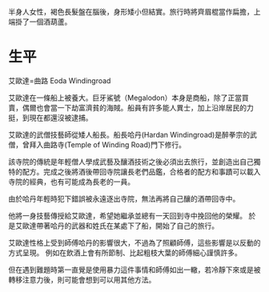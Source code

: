 <!-- TITLE: 艾歐達 -->
<!-- SUBTITLE: 『我的酒裡面不需要不天然的東西！』 -->

半身人女性，褐色長髮盤在腦後，身形矮小但結實。旅行時將齊眉棍當作扁擔，上端掛了一個酒葫蘆。
# 生平
艾歐達=曲路 Eoda Windingroad

艾歐達在一條船上被養大。巨牙鯊號（Megalodon）本身是商船，除了正當買賣，偶爾也會當一下劫富濟貧的海賊。船員有許多能人異士，加上沿岸居民的力挺，到現在都還沒被逮捕。

艾歐達的武僧技藝師從矮人船長。船長哈丹(Hardan Windingroad)是醉拳宗的武僧，曾拜入曲路寺(Temple of Winding Road)門下修行。

該寺院的傳統是年輕僧人學成武藝及釀酒技術之後必須出去旅行，並創造出自己獨特的配方。完成之後將酒後帶回寺院讓長老們品鑑，合格者的配方和事蹟可以載入寺院的經典，也有可能成為長老的一員。

由於哈丹年輕時犯下錯誤被永遠逐出寺院，無法再將自己釀的酒帶回寺中。

他將一身技藝傳授給艾歐達，希望她繼承並總有一天回到寺中挽回他的榮耀。
於是艾歐達帶著哈丹的武器和姓氏在某處下了船，開始了自己的旅行。

艾歐達性格上受到師傅哈丹的影響很大，不過為了照顧師傅，這些影響是以反動的方式呈現。
例如在飲酒上會有所節制、比起粗枝大葉的師傅細心謹慎許多。

但在遇到難題時第一直覺是使用暴力這件事情和師傅如出一轍，若冷靜下來或是被轉移注意力後，則可能會想到可以用其他方法。